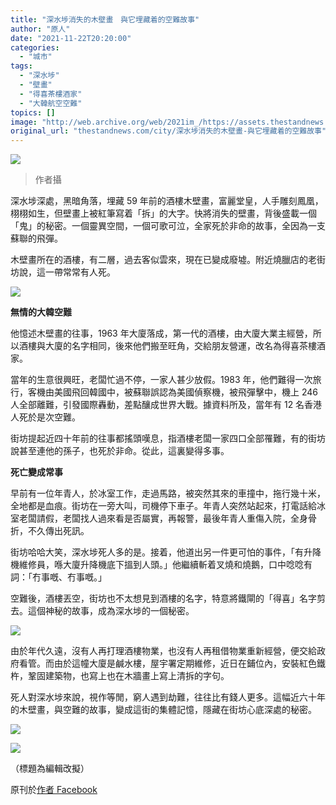 ```yaml
---
title: "深水埗消失的木壁畫　與它埋藏着的空難故事"
author: "原人"
date: "2021-11-22T20:20:00"
categories:
  - "城市"
tags:
  - "深水埗"
  - "壁畫"
  - "得喜茶樓酒家"
  - "大韓航空空難"
topics: []
image: "http://web.archive.org/web/2021im_/https://assets.thestandnews.com/media/photos/8040893330990134386.jpg"
original_url: "thestandnews.com/city/深水埗消失的木壁畫-與它埋藏着的空難故事"
---
```

![](http://web.archive.org/web/2021im_/https://assets.thestandnews.com/media/photos/8040893330990134386.jpg)
> 作者攝

深水埗深處，黑暗角落，埋藏 59 年前的酒樓木壁畫，富麗堂皇，人手雕刻鳳凰，栩栩如生，但壁畫上被紅筆寫着「拆」的大字。快將消失的壁畫，背後盛載一個「鬼」的秘密。一個靈異空間，一個可歌可泣，全家死於非命的故事，全因為一支蘇聯的飛彈。

木壁畫所在的酒樓，有二層，過去客似雲來，現在已變成廢墟。附近燒臘店的老街坊說，這一帶常常有人死。

![](http://web.archive.org/web/2021im_/https://assets.thestandnews.com/media/photos/8666919987795136839.jpg)

**無情的大韓空難**

他憶述木壁畫的往事，1963 年大廈落成，第一代的酒樓，由大廈大業主經營，所以酒樓與大廈的名字相同，後來他們搬至旺角，交給朋友營運，改名為得喜茶樓酒家。

當年的生意很興旺，老闆忙過不停，一家人甚少放假。1983 年，他們難得一次旅行，客機由美國飛回韓國中，被蘇聯誤認為美國偵察機，被飛彈擊中，機上 246 人全部離難，引發國際轟動，差點釀成世界大戰。據資料所及，當年有 12 名香港人死於是次空難。

街坊提起近四十年前的往事都搖頭嘆息，指酒樓老闆一家四口全部罹難，有的街坊說甚至連他的孫子，也死於非命。從此，這裏變得多事。

**死亡變成常事**

早前有一位年青人，於冰室工作，走過馬路，被突然其來的車撞中，拖行幾十米，全地都是血痕。街坊在一旁大叫，司機停下車子。年青人突然站起來，打電話給冰室老闆請假，老闆找人過來看是否屬實，再報警，最後年青人重傷入院，全身骨折，不久傳出死訊。

街坊哈哈大笑，深水埗死人多的是。接着，他道出另一件更可怕的事件，「有升降機維修員，喺大廈升降機底下搵到人頭。」他繼續斬着叉燒和燒鵝，口中唸唸有詞：「冇事嘅、冇事嘅。」

空難後，酒樓丟空，街坊也不太想見到酒樓的名字，特意將鐵閘的「得喜」名字剪去。這個神秘的故事，成為深水埗的一個秘密。

![](http://web.archive.org/web/2021im_/https://assets.thestandnews.com/media/photos/3630358456179377170.jpg)

由於年代久遠，沒有人再打理酒樓物業，也沒有人再租借物業重新經營，便交給政府看管。而由於這幢大廈是鹹水樓，屋宇署定期維修，近日在鋪位內，安裝紅色鐵杵，鞏固建築物，也寫上也在木牆畫上寫上清拆的字句。

死人對深水埗來說，視作等閒，窮人遇到劫難，往往比有錢人更多。這幅近六十年的木壁畫，與空難的故事，變成這街的集體記憶，隱藏在街坊心底深處的秘密。

![](http://web.archive.org/web/2021im_/https://assets.thestandnews.com/media/photos/6362599426937026068.jpg)

![](http://web.archive.org/web/2021im_/https://assets.thestandnews.com/media/photos/8527655937449942346.jpg)

（標題為編輯改擬）

原刊於[作者 Facebook](http://web.archive.org/web/20211122123913/https://www.facebook.com/yuenyan/posts/10160521260173475)